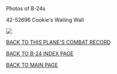 
Photos of B-24s






 




42-52696 Cookie's Wailing Wall  

![](42-52696.jpg)  
  

[BACK TO THIS PLANE'S COMBAT RECORD](b24s/42-52696.md)  

[BACK TO B-24 INDEX PAGE](000b24s.md)  

[BACK TO MAIN PAGE](index.html)


